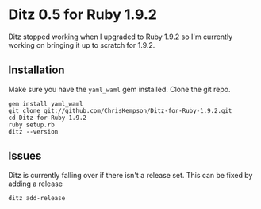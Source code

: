 # Ditz 0.5 for Ruby 1.9.2
Ditz stopped working when I upgraded to Ruby 1.9.2 so I'm currently working on bringing it up to scratch for 1.9.2.

## Installation
Make sure you have the `yaml_waml` gem installed. Clone the git repo.
    
    gem install yaml_waml
    git clone git://github.com/ChrisKempson/Ditz-for-Ruby-1.9.2.git
    cd Ditz-for-Ruby-1.9.2
    ruby setup.rb
    ditz --version

## Issues
Ditz is currently falling over if there isn't a release set. This can be fixed by adding a release
    
    ditz add-release